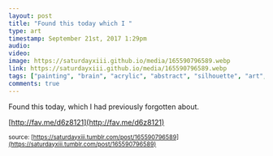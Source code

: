```yaml
---
layout: post
title: "Found this today which I "
type: art
timestamp: September 21st, 2017 1:29pm
audio: 
video: 
image: https://saturdayxiii.github.io/media/165590796589.webp
link: https://saturdayxiii.github.io/media/165590796589.webp
tags: ["painting", "brain", "acrylic", "abstract", "silhouette", "art", "showcase"]
comments: true
---
```

Found this today, which I had previously forgotten about.

[http://fav.me/d6z8121](http://fav.me/d6z8121)

<small>source: [https://saturdayxiii.tumblr.com/post/165590796589](https://saturdayxiii.tumblr.com/post/165590796589)</small>